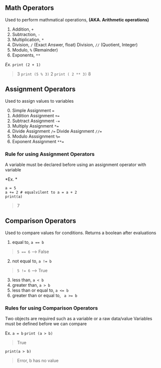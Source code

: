 ## Math Operators
Used to perform mathmatical operations, __(AKA. Arithmetic operations)__

1. Addition, `+`
2. Subtraction, `-`
3. Multiplication, `*`
4. Division, `/` (Exact Answer, float)
 Division, `//` (Quotient, Integer)
5. Modulo, `%` (Remainder)
6. Exponents, `**`

*Ex.*
`print (2 + 1)`
  > 3
`print (5 % 3)`
 > 2 
`print ( 2 ** 3)`
 > 8

 ## Assignment Operators
 Used to assign values to variables

0. Simple Assignment `=`
1. Addition Assignment `+=`
2. Subtract Assignment `-=`
3. Multiply Assignment `*=`
4. Divide Assignment `/=`
 Divide Assignment `//=`
5. Modulo Asssignment `%=`
6. Exponent Assignment `**=`

### Rule for using Assignment Operators
A variable must be declared before using an assignment operator with variable

*Ex. *
```
a = 5
a += 2 # equalvilent to a = a + 2
print(a)
```
 > 7
 
## Comparison Operators

Used to compare values for conditions. Returns a boolean after evaluations

1. equal to, `a == b`
> ` 5 == 6 ` --> False
2. not equal to, `a != b`
> ` 5 != 6 ` --> True

3. less than, `a < b`
4. greater than, `a > b`
5. less than or equal to, ` a <= b `
6. greater than or equal to, ` a >= b`

### Rules for using Comparison Operators

Two objects are required such as a variable or a raw data/value
Variables must be defined before we can compare

Ex.
`a = b`
`print (a > b)`
> True

`print(a > b)`
> Error, b has no value